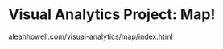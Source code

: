 # Visual Analytics Project: Map!
<a href="http://www.aleahhowell.com/visual-analytics/map/index.html">aleahhowell.com/visual-analytics/map/index.html</a>
